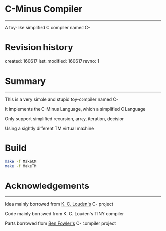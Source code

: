 # C-Minus Compiler
----------
A toy-like simplified C compiler named C-

# Revision history
created: 160617 last_modified: 160617 revno: 1

# Summary
----------
This is a very simple and stupid toy-compiler named C-

It implements the C-Minus Language, which a simplified C Language

Only support simplified recursion, array, iteration, decision

Using a sightly different TM virtual machine

# Build
```sh
make -f MakeCM
make -f MakeTM
```

# Acknowledgements
----------
Idea mainly borrowed from [K. C. Louden's] C- project

Code mainly borrowed from K. C. Louden's TINY compiler

Parts borrowed from [Ben Fowler's] C- compiler project

[K. C. Louden's]: http://www.cs.sjsu.edu/~louden/cmptext/
[Ben Fowler's]: https://github.com/benfowler/c-minus